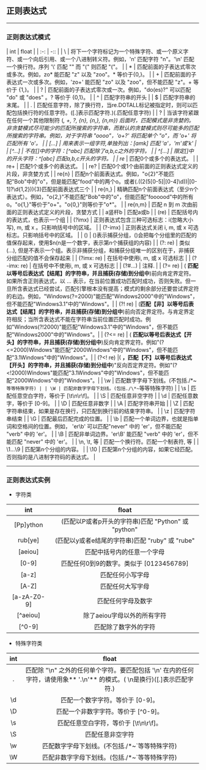 ## 正则表达式

---
### 正则表达式模式

| int | float |
| :-: | -:: |
| \ | 将下一个字符标记为一个特殊字符、或一个原义字符、或一个向后引用、或一个八进制转义符。例如，'n' 匹配字符 "n"。'\n' 匹配一个换行符。序列 '\\' 匹配 "\" 而 "\(" 则匹配 "("。 |
| * | 匹配前面的子表达式零次或多次。例如，zo* 能匹配 "z" 以及 "zoo"。* 等价于{0,}。 |
| + | 匹配前面的子表达式一次或多次。例如，'zo+' 能匹配 "zo" 以及 "zoo"，但不能匹配 "z"。+ 等价于 {1,}。 |
| ? | 匹配前面的子表达式零次或一次。例如，"do(es)?" 可以匹配 "do" 或 "does" 。? 等价于 {0,1}。 |
| ^ | 匹配字符串的开头 |
| $ | 匹配字符串的末尾。 |
| . | 匹配任意字符，除了换行符，当re.DOTALL标记被指定时，则可以匹配包括换行符的任意字符。([.]表示匹配字符.)(.匹配任意字符) |
| ? | 当该字符紧跟在任何一个其他限制符 (*, +, ?, {n}, {n,}, {n,m}) 后面时，匹配模式是非贪婪的。非贪婪模式尽可能少的匹配所搜索的字符串，而默认的贪婪模式则尽可能多的匹配所搜索的字符串。例如，对于字符串 "oooo"，'o+?' 将匹配单个 "o"，而 'o+' 将匹配所有 'o'。 |
| [...] | 用来表示一组字符,单独列出：[amk] 匹配 'a'，'m'或'k' |
| [^...] | 不在[]中的字符：[^abc] 匹配除了a,b,c之外的字符。 |
| ^[...] | 限定[]中的开头字符：^[abc] 匹配a,b,c开头的字符。 |
| re* | 匹配0个或多个的表达式。 |
| re+ | 匹配1个或多个的表达式。 |
| re? | 匹配0个或1个由前面的正则表达式定义的片段，非贪婪方式 |
| re{n} | 匹配n个前面表达式。例如，"o{2}"不能匹配"Bob"中的"o"，但是能匹配"food"中的两个o。或者(\.((2(5[0-5]|[0-4]\d))|[0-1]?\d{1,2})){3}匹配前面表达式三个 |
| re{n,} | 精确匹配n个前面表达式（至少n个表达式）。例如，"o{2,}"不能匹配"Bob"中的"o"，但能匹配"foooood"中的所有o。"o{1,}"等价于"o+"。"o{0,}"则等价于"o*"。 |
| re{n,m} | 匹配 n 到 m 次由前面的正则表达式定义的片段，贪婪方式 |
| a竖杆b | 匹配a或b |
| (re) | 匹配括号内的表达式，也表示一个组 |
| (?imx) | 正则表达式包含三种可选标志：i(忽略大小写), m, 或 x 。只影响括号中的区域。 |
| (?-imx) | 正则表达式关闭 i, m, 或 x 可选标志。只影响括号中的区域。 |
| () | ()表示捕获分组，()会把每个分组里的匹配的值保存起来，使用$n(n是一个数字，表示第n个捕获组的内容) |
| (?: re) | 类似 (...), 但是不表示一个组。表示非捕获分组，和捕获分组唯一的区别在于，非捕获分组匹配的值不会保存起来 |
| (?imx: re) | 在括号中使用i, m, 或 x 可选标志 |
| (?-imx: re) | 在括号中不使用i, m, 或 x 可选标志 |
| (?#...) | 注释. |
| (?= re) | ( **匹配以等号后表达式【结尾】的字符串，并且捕获(存储)到分组中**)前向肯定界定符。如果所含正则表达式，以 ... 表示，在当前位置成功匹配时成功，否则失败。但一旦所含表达式已经尝试，匹配引擎根本没有提高；模式的剩余部分还要尝试界定符的右边。例如，"Windows(?=2000)"能匹配"Windows2000"中的"Windows"，但不能匹配"Windows3.1"中的"Windows"。|
| (?! re) | (**匹配【非】以等号后表达式【结尾】的字符串，并且捕获(存储)到分组中**)前向否定界定符。与肯定界定符相反；当所含表达式不能在字符串当前位置匹配时成功。例如"Windows(?!2000)"能匹配"Windows3.1"中的"Windows"，但不能匹配"Windows2000"中的"Windows"。|
| (?<= re) | ( **匹配以等号后表达式【开头】的字符串，并且捕获(存储)到分组中**)反向肯定界定符。例如"(?<=2000)Windows"能匹配"2000Windows"中的"Windows"，但不能匹配"3.1Windows"中的"Windows"。|
| (?<! re) |( **，匹配【不】以等号后表达式【开头】的字符串，并且捕获(存储)到分组中**)"反向否定界定符。例如"(?<!2000)Windows"能匹配"3.1Windows"中的"Windows"，但不能匹配"2000Windows"中的"Windows"。|
| \w | 匹配数字字母下划线。(不包括./\*~`等等特殊字符) |
| \W | 匹配非数字字母下划线。(包括./\*~`等等特殊字符) |
| \s | 匹配任意空白字符，等价于 [\t\n\r\f]。 |
| \S | 匹配任意非空字符 |
| \d | 匹配任意数字，等价于 [0-9]。 |
| \D | 匹配任意非数字 |
| \A | 匹配字符串开始 |
| \Z | 匹配字符串结束，如果是存在换行，只匹配到换行前的结束字符串。 |
| \z | 匹配字符串结束 |
| \G | 匹配最后匹配完成的位置。 |
| \b | 匹配一个单词边界，也就是指单词和空格间的位置。例如， 'er\b' 可以匹配"never" 中的 'er'，但不能匹配 "verb" 中的 'er'。 |
| \B | 匹配非单词边界。'er\B' 能匹配 "verb" 中的 'er'，但不能匹配 "never" 中的 'er'。 |
| \n, \t, 等 | 匹配一个换行符。匹配一个制表符, 等 |
| \1...\9 | 匹配第n个分组的内容。 |
| \10 | 匹配第n个分组的内容，如果它经匹配。否则指的是八进制字符码的表达式。 |


---
### 正则表达式实例

* 字符类

| int | float |
| :-: | :-: |
| [Pp]ython | (匹配以P或者p开头的字符串)匹配 "Python" 或 "python" |
| rub[ye] | (匹配以y或者e结尾的字符串)匹配 "ruby" 或 "rube" |
| [aeiou] | 匹配中括号内的任意一个字母 |
| [0-9] | 匹配任何0到9的数字。类似于 [0123456789] |
| [a-z] | 匹配任何小写字母 |
| [A-Z] | 匹配任何大写字母 |
| [a-zA-Z0-9] | 匹配任何字母及数字 |
| [^aeiou] | 除了aeiou字母以外的所有字符 |
| [^0-9] | 匹配除了数字外的字符 |

* 特殊字符类

| int | float |
| :-: | :-: |
| . | 匹配除 "\n" 之外的任何单个字符。要匹配包括 '\n' 在内的任何字符，请使用象** '.\n'** 的模式。( \n是换行)([.]表示匹配字符.) |
| \d | 匹配一个数字字符。等价于 [0-9]。 |
| \D | 匹配一个非数字字符。等价于 [^0-9]。 |
| \s | 匹配任意空白字符，等价于 [\t\n\r\f]。 |
| \S | 匹配任意非空字符 |
| \w | 匹配数字字母下划线。(不包括./\*~`等等特殊字符) |
| \W | 匹配非数字字母下划线。(包括./\*~`等等特殊字符) |